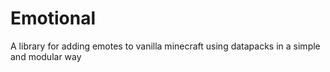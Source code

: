 # Emotional
A library for adding emotes to vanilla minecraft using datapacks in a simple and modular way
